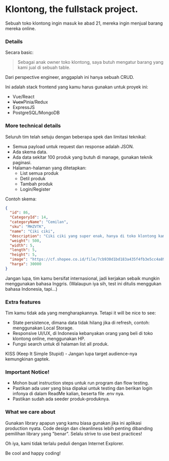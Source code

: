# Klontong, the fullstack project.

Sebuah toko klontong ingin masuk ke abad 21, mereka ingin menjual barang mereka online.

### Details

Secara basic:

> Sebagai anak owner toko klontong, saya butuh mengatur barang yang kami jual di sebuah table.

Dari perspective engineer, anggaplah ini hanya sebuah CRUD.

Ini adalah stack frontend yang kamu harus gunakan untuk proyek ini:

- Vue/React
- ~~Vuex~~Pinia/Redux
- ExpressJS
- PostgreSQL/MongoDB

### More technical details

Seluruh tim telah setuju dengan beberapa spek dan limitasi teknikal:

- Semua payload untuk request dan response adalah JSON.
- Ada skema data.
- Ada data sekitar 100 produk yang butuh di manage, gunakan teknik paginasi.
- Halaman-halaman yang ditetapkan:
  - List semua produk
  - Detil produk
  - Tambah produk
  - Login/Register

Contoh skema:

```json
{
  "id": 86,
  "CategoryId": 14,
  "categoryName": "Cemilan",
  "sku": "MHZVTK",
  "name": "Ciki ciki",
  "description": "Ciki ciki yang super enak, hanya di toko klontong kami",
  "weight": 500,
  "width": 5,
  "length": 5,
  "height": 5,
  "image": "https://cf.shopee.co.id/file/7cb930d1bd183a435f4fb3e5cc4a896b",
  "harga": 30000
}
```

Jangan lupa, tim kamu bersifat internasional, jadi kerjakan
sebaik mungkin menggunakan bahasa Inggris.
(Walaupun iya sih, test ini ditulis menggukan bahasa Indonesia, tapi...)

### Extra features

Tim kamu tidak ada yang mengharapkannya. Tetapi it will be nice to see:

- State persistence, dimana data tidak hilang jika di refresh, contoh: menggunakan Local Storage.
- Responsive UI/UX, di Indonesia kebanyakan orang yang beli di toko klontong online, menggunakan HP.
- Fungsi search untuk di halaman list all produk.

KISS (Keep It Simple Stupid) - Jangan lupa target audience-nya kemungkinan gaptek.

### Important Notice!

- Mohon buat instruction steps untuk run program dan flow testing.
- Pastikan ada user yang bisa dipakai untuk testing dan berikan login infonya di dalam ReadMe kalian, beserta file .env nya.
- Pastikan sudah ada seeder produk-produknya.

### What we care about

Gunakan library apapun yang kamu biasa gunakan jika ini aplikasi production nyata.
Code design dan cleanliness lebih penting dibanding pemilihan library yang "benar".
Selalu strive to use best practices!

Oh iya, kami tidak terlalu peduli dengan Internet Explorer.

Be cool and happy coding!
